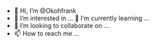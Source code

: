 - 👋 Hi, I’m @Okohfrank
- 👀 I’m interested in ...
 🌱 I’m currently learning ...
- 💞️ I’m looking to collaborate on ...
- 📫 How to reach me ...

<!---
Okohfrank/Okohfrank is a ✨ special ✨ repository because its `README.md` (this file) appears on your GitHub profile.
You can click the Preview link to take a look at your changes.
--->
